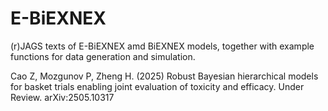 # E-BiEXNEX

(r)JAGS texts of E-BiEXNEX amd BiEXNEX models, together with example functions for data generation and simulation.

Cao Z, Mozgunov P, Zheng H. (2025) Robust Bayesian hierarchical models for basket trials enabling joint evaluation of toxicity and efficacy. 
Under Review. arXiv:2505.10317
